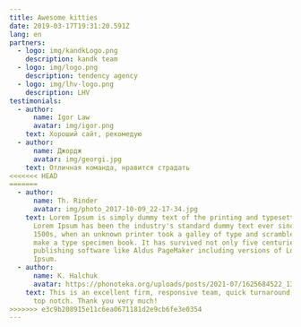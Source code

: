 ```yaml
---
title: Awesome kitties
date: 2019-03-17T19:31:20.591Z
lang: en
partners:
  - logo: img/kandkLogo.png
    description: kandk team
  - logo: img/logo.png
    description: tendency agency
  - logo: img/lhv-logo.png
    description: LHV
testimonials:
  - author:
      name: Igor Law
      avatar: img/igor.png
    text: Хороший сайт, рекомедую
  - author:
      name: Джордж
      avatar: img/georgi.jpg
    text: Отличная команда, нравится страдать
<<<<<<< HEAD
=======
  - author:
      name: Th. Rinder
      avatar: img/photo_2017-10-09_22-17-34.jpg
    text: Lorem Ipsum is simply dummy text of the printing and typesetting industry.
      Lorem Ipsum has been the industry's standard dummy text ever since the
      1500s, when an unknown printer took a galley of type and scrambled it to
      make a type specimen book. It has survived not only five centuries, but
      publishing software like Aldus PageMaker including versions of Lorem
      Ipsum.
  - author:
      name: K. Halchuk
      avatar: https://phonoteka.org/uploads/posts/2021-07/1625684522_13-phonoteka-org-p-kot-s-sigaretoi-art-krasivo-14.jpg
    text: This is an excellent firm, responsive team, quick turnaround, quality is
      top notch. Thank you very much!
>>>>>>> e3c9b208915e11c6ea0671181d2e9cb6fe3e0354
---
```

